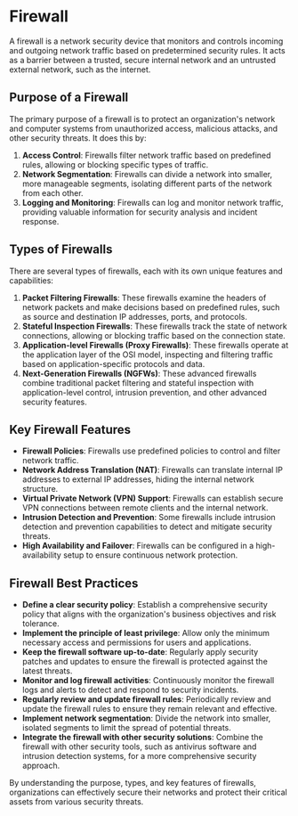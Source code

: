 # Firewall

A firewall is a network security device that monitors and controls incoming and outgoing network traffic based on predetermined security rules. It acts as a barrier between a trusted, secure internal network and an untrusted external network, such as the internet.

## Purpose of a Firewall

The primary purpose of a firewall is to protect an organization's network and computer systems from unauthorized access, malicious attacks, and other security threats. It does this by:

1. **Access Control**: Firewalls filter network traffic based on predefined rules, allowing or blocking specific types of traffic.
2. **Network Segmentation**: Firewalls can divide a network into smaller, more manageable segments, isolating different parts of the network from each other.
3. **Logging and Monitoring**: Firewalls can log and monitor network traffic, providing valuable information for security analysis and incident response.

## Types of Firewalls

There are several types of firewalls, each with its own unique features and capabilities:

1. **Packet Filtering Firewalls**: These firewalls examine the headers of network packets and make decisions based on predefined rules, such as source and destination IP addresses, ports, and protocols.
2. **Stateful Inspection Firewalls**: These firewalls track the state of network connections, allowing or blocking traffic based on the connection state.
3. **Application-level Firewalls (Proxy Firewalls)**: These firewalls operate at the application layer of the OSI model, inspecting and filtering traffic based on application-specific protocols and data.
4. **Next-Generation Firewalls (NGFWs)**: These advanced firewalls combine traditional packet filtering and stateful inspection with application-level control, intrusion prevention, and other advanced security features.

## Key Firewall Features

- **Firewall Policies**: Firewalls use predefined policies to control and filter network traffic.
- **Network Address Translation (NAT)**: Firewalls can translate internal IP addresses to external IP addresses, hiding the internal network structure.
- **Virtual Private Network (VPN) Support**: Firewalls can establish secure VPN connections between remote clients and the internal network.
- **Intrusion Detection and Prevention**: Some firewalls include intrusion detection and prevention capabilities to detect and mitigate security threats.
- **High Availability and Failover**: Firewalls can be configured in a high-availability setup to ensure continuous network protection.

## Firewall Best Practices

- **Define a clear security policy**: Establish a comprehensive security policy that aligns with the organization's business objectives and risk tolerance.
- **Implement the principle of least privilege**: Allow only the minimum necessary access and permissions for users and applications.
- **Keep the firewall software up-to-date**: Regularly apply security patches and updates to ensure the firewall is protected against the latest threats.
- **Monitor and log firewall activities**: Continuously monitor the firewall logs and alerts to detect and respond to security incidents.
- **Regularly review and update firewall rules**: Periodically review and update the firewall rules to ensure they remain relevant and effective.
- **Implement network segmentation**: Divide the network into smaller, isolated segments to limit the spread of potential threats.
- **Integrate the firewall with other security solutions**: Combine the firewall with other security tools, such as antivirus software and intrusion detection systems, for a more comprehensive security approach.

By understanding the purpose, types, and key features of firewalls, organizations can effectively secure their networks and protect their critical assets from various security threats.